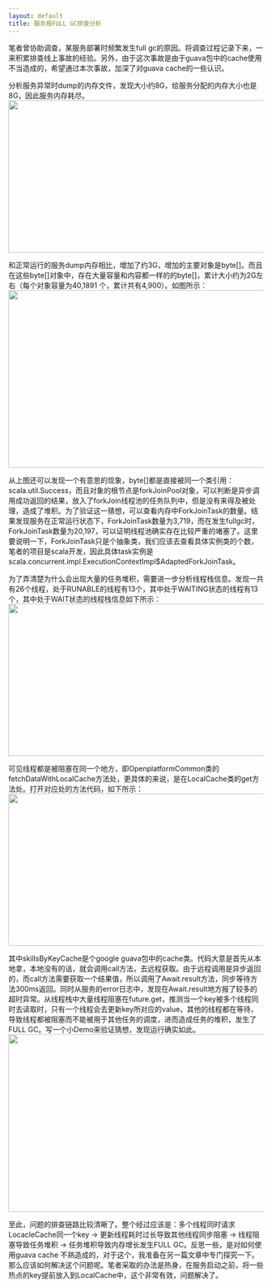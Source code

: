 ```yaml
---
layout: default
title: 服务报FULL GC排查分析
---
```


笔者曾协助调查，某服务部署时频繁发生full gc的原因。将调查过程记录下来，一来积累排查线上事故的经验。另外，由于这次事故是由于guava包中的cache使用不当造成的，希望通过本次事故，加深了对guava cache的一些认识。  

分析服务异常时dump的内存文件，发现大小约8G，给服务分配的内存大小也是8G，因此服务内存耗尽。  
<img src = "http://dbp-resource.cdn.bcebos.com/a1620f93-4200-9024-4be8-61a6751b1340/image%20%281%29.png" width = "800" height = "300"/>

和正常运行的服务dump内存相比，增加了约3G，增加的主要对象是byte[]。而且在这些byte[]对象中，存在大量容量和内容都一样的的byte[]，累计大小约为2G左右（每个对象容量为40,1891 个，累计共有4,900）。如图所示：  
<img src = "http://dbp-resource.cdn.bcebos.com/a1620f93-4200-9024-4be8-61a6751b1340/byte.png" width = "800" height = "350"/>

从上图还可以发现一个有意思的现象，byte[]都是直接被同一个类引用：scala.util.Success，而且对象的根节点是forkJoinPool对象，可以判断是异步调用成功返回的结果，放入了forkJoin线程池的任务队列中，但是没有来得及被处理，造成了堆积。为了验证这一猜想，可以查看内存中ForkJoinTask的数量。结果发现服务在正常运行状态下，ForkJoinTask数量为3,719，而在发生fullgc时，ForkJoinTask数量为20,197，可以证明线程池确实存在比较严重的堵塞了。这里要说明一下，ForkJoinTask只是个抽象类，我们应该去查看具体实例类的个数，笔者的项目是scala开发，因此具体task实例是scala.concurrent.impl.ExecutionContextImpl$AdaptedForkJoinTask。  

为了弄清楚为什么会出现大量的任务堆积，需要进一步分析线程栈信息。发现一共有26个线程，处于RUNABLE的线程有13个，其中处于WAITING状态的线程有13个，其中处于WAIT状态的线程栈信息如下所示：<br/>
<img src = "http://dbp-resource.cdn.bcebos.com/a1620f93-4200-9024-4be8-61a6751b1340/jstack.png" width = "800" height = "300"/>

可见线程都是被阻塞在同一个地方，即OpenplatformCommon类的fetchDataWithLocalCache方法处，更具体的来说，是在LocalCache类的get方法处。打开对应处的方法代码，如下所示：<br/>
<img src = "http://dbp-resource.cdn.bcebos.com/a1620f93-4200-9024-4be8-61a6751b1340/openplatform-code.png" width = "800" height = "300"/>

其中skillsByKeyCache是个google guava包中的cache类。代码大意是首先从本地拿，本地没有的话，就会调用call方法，去远程获取。由于远程调用是异步返回的，而call方法需要获取一个结果值，所以调用了Await.result方法，同步等待方法300ms返回。同时从服务的error日志中，发现在Await.result地方报了较多的超时异常。从线程栈中大量线程阻塞在future.get，推测当一个key被多个线程同时去读取时，只有一个线程会去更新key所对应的value，其他的线程都在等待，导致线程都被阻塞而不能被用于其他任务的调度，进而造成任务的堆积，发生了FULL GC。写一个小Demo来验证猜想，发现运行确实如此。<br/>
<img src = "http://dbp-resource.cdn.bcebos.com/a1620f93-4200-9024-4be8-61a6751b1340/test.png" width = "800" height = "350"/>

至此，问题的排查链路比较清晰了。整个经过应该是：多个线程同时请求LocacleCache同一个key -> 更新线程耗时过长导致其他线程同步阻塞 -> 线程阻塞导致任务堆积 -> 任务堆积导致内存增长发生FULL GC。反思一些，是对如何使用guava cache 不熟造成的，对于这个，我准备在另一篇文章中专门探究一下。那么应该如何解决这个问题呢。笔者采取的办法是热身，在服务启动之前，将一些热点的key提前放入到LocalCache中，这个非常有效，问题解决了。  
